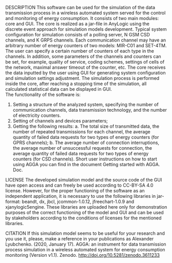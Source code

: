 DESCRIPTION
This software can be used for the simulation of the data transmission process in a wireless automated system served for the control and monitoring of energy consumption. It consists of two main modules: core and GUI. The core is realized as a jar-file in AnyLogic using the discrete event approach for simulation models development. Typical system configuration for simulation consists of a polling server, N GSM CSD channels, and K GRPS channels. Each communication channel may have an arbitrary number of energy counters of two models: MIR-C01 and SET-4TM. The user can specify a certain number of counters of each type in the channels. In addition, some parameters of the channels and counters can be set, for example, quality of service, coding schemes, settings of cells of the network, maximal answer timeout of the counter, etc. 
The core receives the data inputted by the user using GUI for generating system configuration and simulation settings adjustment. The simulation process is performed inside the core, after reaching a stopping time of the simulation, all calculated statistical data can be displayed in GUI.  
The functionality of the software is: 
1) Setting a structure of the analyzed system, specifying the number of communication channels, data transmission technology, and the number of electricity counters. 
2) Setting of channels and devices parameters;
3) Getting the following results:
    a. The total size of transmitted data, the number of repeated transmissions for each channel, the average quantity of failed data requests for two types of energy counters (for GPRS channels);
    b. The average number of connection interruptions, the average number of unsuccessful requests for connection, the average quantity of failed data requests for two types of energy counters (for CSD channels).
Short user instructions on how to start using AGGA you can find in the document Getting started with AGGA. Doc.

LICENSE
The developed simulation model and the source code of the GUI have open access and can freely be used according to CC-BY-SA 4.0 license. However, for the proper functioning of the software as an independent application, it is necessary to use the following libraries in jar-format: beandt, dx, jbcl, jcommon-1.0.12, jfreechart-1.0.9 and xjanylogic5engine. These libraries are uploaded here only for demonstration purposes of the correct functioning of the model and GUI and can be used by stakeholders according to the conditions of licenses for the mentioned libraries. 

CITATION
If this simulation model seems to be useful for your research and you use it, please, make a reference in your publications as Alexander Lyubchenko. (2020, January 17). AGGA: an instrument for data transmission process simulation in a wireless automated system for energy consumption monitoring (Version v1.1). Zenodo. http://doi.org/10.5281/zenodo.3611233

